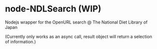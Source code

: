 # node-NDLSearch (WIP)
 
Nodejs wrapper for the OpenURL search @ The National Diet Library of Japan

(Currently only works as an async call, result object will return a selection of information.)
